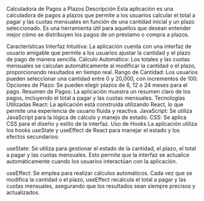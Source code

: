 Calculadora de Pagos a Plazos Descripción Esta aplicación es una calculadora de pagos a plazos que permite a los usuarios calcular el total a pagar y las cuotas mensuales en función de una cantidad inicial y un plazo seleccionado. Es una herramienta útil para aquellos que desean entender mejor cómo se distribuyen los pagos de un préstamo o compra a plazos.

Características Interfaz Intuitiva: La aplicación cuenta con una interfaz de usuario amigable que permite a los usuarios ajustar la cantidad y el plazo de pago de manera sencilla. Cálculo Automático: Los totales y las cuotas mensuales se calculan automáticamente al modificar la cantidad o el plazo, proporcionando resultados en tiempo real. Rango de Cantidad: Los usuarios pueden seleccionar una cantidad entre 0 y 20,000, con incrementos de 100. Opciones de Plazo: Se pueden elegir plazos de 6, 12 o 24 meses para el pago. Resumen de Pagos: La aplicación muestra un resumen claro de los pagos, incluyendo el total a pagar y las cuotas mensuales. Tecnologías Utilizadas React: La aplicación está construida utilizando React, lo que permite una experiencia de usuario fluida y reactiva. JavaScript: Se utiliza JavaScript para la lógica de cálculo y manejo de estado. CSS: Se aplica CSS para el diseño y estilo de la interfaz. Uso de Hooks La aplicación utiliza los hooks useState y useEffect de React para manejar el estado y los efectos secundarios:

useState: Se utiliza para gestionar el estado de la cantidad, el plazo, el total a pagar y las cuotas mensuales. Esto permite que la interfaz se actualice automáticamente cuando los usuarios interactúan con la aplicación.

useEffect: Se emplea para realizar cálculos automáticos. Cada vez que se modifica la cantidad o el plazo, useEffect recalcula el total a pagar y las cuotas mensuales, asegurando que los resultados sean siempre precisos y actualizados.
